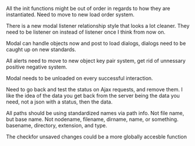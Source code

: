 All the init functions might be out of order in regards to how they are instantiated.
Need to move to new load order system.

There is a new modal listener relationship style that looks a lot cleaner.
They need to be listener on instead of listener once I think from now on.

Modal can handle objects now and post to load dialogs, dialogs need to be caught up on new standards.

All alerts need to move to new object key pair system, get rid of unnessary positive negative system.

Modal needs to be unloaded on every successful interaction.

Need to go back and test the status on Ajax requests, and remove them. I like the idea of the data you get back from the server being the data you need, not a json with a status, then the data.


All paths should be using standardized names via path info. Not file name, but base name. Not nodename, filename, dirname, name, or something. basename, directory, extension, and type.


The checkfor unsaved changes could be a more globally accesble function